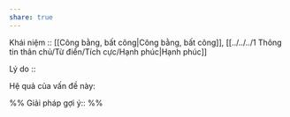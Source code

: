 ```yaml
---
share: true
---
```

Khái niệm :: [[Công bằng, bất công|Công bằng, bất công]], [[../../../1 Thông tin thân chủ/Từ điển/Tích cực/Hạnh phúc|Hạnh phúc]]

Lý do :: 

Hệ quả của vấn đề này:


%%
Giải pháp gợi ý:: 
%%

